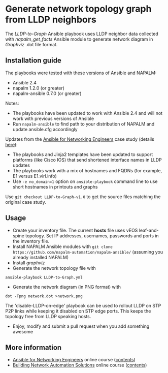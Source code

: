 # Generate network topology graph from LLDP neighbors

The *LLDP-to-Graph* Ansible playbook uses LLDP neighbor data collected
with *napalm_get_facts* Ansible module to generate network diagram in *Graphviz* .dot file format.

## Installation guide

The playbooks were tested with these versions of Ansible and NAPALM:

* Ansible 2.4
* napalm 1.2.0 (or greater)
* napalm-ansible 0.7.0 (or greater)

Notes:

* The playbooks have been updated to work with Ansible 2.4 and will not work with previous versions of Ansible
* Run `napalm-ansible` to find path to your distribution of NAPALM and update ansible.cfg accordingly

Updates from the [Ansible for Networking Engineers](https://www.ipspace.net/Ansible) case study (details [here](https://my.ipspace.net/bin/list?id=AnsibleOC#SAMPLES)):

* The playbooks and Jinja2 templates have been updated to support platforms (like Cisco IOS) that send shortened interface names in LLDP updates
* The playbooks work with a mix of hostnames and FQDNs (for example, E1 versus E1.virl.info)
* Use `-e no_domain=1` option on `ansible-playbook` command line to use short hostnames in printouts and graphs

Use `git checkout LLDP-to-Graph-v1.0` to get the source files matching the original case study.

## Usage

* Create your inventory file. The current **hosts** file uses vEOS leaf-and-spine topology. Set IP addresses, usernames, passwords and ports in the inventory file.
* Install NAPALM Ansible modules with `git clone https://github.com/napalm-automation/napalm-ansible/` (assuming you already installed NAPALM)
* Install *graphviz*
* Generate the network topology file with
```
ansible-playbook LLDP-to-Graph.yml
```
* Generate the network diagram (in PNG format) with
```
dot -Tpng network.dot >network.png
```
The 'disable-LLDP-on-edge' playbook can be used to rollout LLDP on STP P2P links while keeping it disabled on STP edge ports. This keeps the topology free from LLDP speaking hosts.

* Enjoy, modify and submit a pull request when you add something awesome

## More information

* [Ansible for Networking Engineers](http://www.ipspace.net/Ansible_for_Networking_Engineers) online course ([contents](https://my.ipspace.net/bin/list?id=AnsibleOC))
* [Building Network Automation Solutions](http://www.ipspace.net/Building_Network_Automation_Solutions) online course ([contents](https://my.ipspace.net/bin/list?id=NetAutSol))
